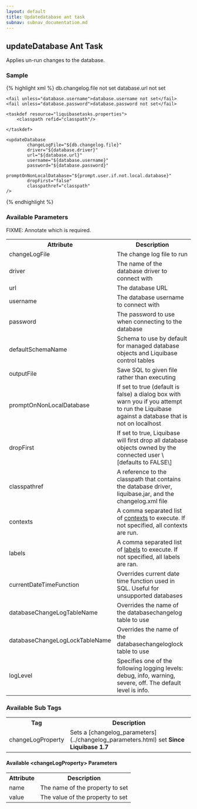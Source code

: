 ```yaml
---
layout: default
title: Updatedatabase ant task
subnav: subnav_documentation.md
---
```


## updateDatabase Ant Task ##

Applies un-run changes to the database.  


### Sample ###

{% highlight xml %}
<target name="update-database" depends="prepare">
    <fail unless="db.changelog.file">db.changelog.file not set</fail>
    <fail unless="database.url">database.url not set</fail>

    <fail unless="database.username">database.username not set</fail>
    <fail unless="database.password">database.password not set</fail>

    <taskdef resource="liquibasetasks.properties">
        <classpath refid="classpath"/>

    </taskdef>

    <updateDatabase
            changeLogFile="${db.changelog.file}"
            driver="${database.driver}"
            url="${database.url}"
            username="${database.username}"
            password="${database.password}"
            promptOnNonLocalDatabase="${prompt.user.if.not.local.database}"
            dropFirst="false"
            classpathref="classpath"
    />
    
</target>
{% endhighlight %}


### Available Parameters ###
FIXME: Annotate which is required.

<table>
<tr><th>Attribute</th><th>Description</th></tr>
<tr><td>changeLogFile</td><td>The change log file to run</td></tr>
<tr><td>driver</td><td>The name of the database driver to connect with</td></tr>
<tr><td>url</td><td>The database URL</td></tr>
<tr><td>username</td><td>The database username to connect with</td></tr>
<tr><td>password</td><td>The password to use when connecting to the database</td></tr>
<tr><td>defaultSchemaName</td><td>Schema to use by default for managed database objects and Liquibase control tables  </td></tr>
<tr><td>outputFile</td><td>Save SQL to given file rather than executing  </td></tr>
<tr><td>promptOnNonLocalDatabase</td><td>If set to true (default is false) a dialog box with warn you if you attempt to run the Liquibase against a database that is not on localhost  </td></tr>
<tr><td>dropFirst</td><td>If set to true, Liquibase will first drop all database objects owned by the connected user \[defaults to FALSE\]  </td></tr>
<tr><td>classpathref</td><td>A reference to the classpath that contains the database driver, liquibase.jar, and the changelog.xml file</td></tr>
<tr><td>contexts</td><td>A comma separated list of <a href="../contexts.html">contexts</a> to execute. If not specified, all contexts are run.  </td></tr>
<tr><td>labels</td><td>A comma separated list of <a href="../labels.html">labels</a> to execute. If not specified, all labels are ran.  </td></tr>
<tr><td>currentDateTimeFunction</td><td>Overrides current date time function used in SQL. Useful for unsupported databases</td></tr>
<tr><td>databaseChangeLogTableName</td><td>Overrides the name of the databasechangelog table to use  </td></tr>
<tr><td>databaseChangeLogLockTableName</td><td>Overrides the name of the databasechangeloglock table to use  </td></tr>
<tr><td>logLevel</td><td>Specifies one of the following logging levels: debug, info, warning, severe, off. The default level is info.</td></tr>
</table>

### Available Sub Tags ###
<table>
<tr><th>Tag</th><th>Description</th></tr>
<tr><td>changeLogProperty</td><td>Sets a [changelog_parameters](../changelog_parameters.html) set <b>Since Liquibase 1.7</b> </td></tr>
</table>

#### Available &lt;changeLogProperty&gt; Parameters ####
<table>
<tr><th>Attribute</th><th>Description</th></tr>
<tr><td>name</td><td>The name of the property to set</td></tr>
<tr><td>value</td><td>The value of the property to set</td></tr>
</table>
